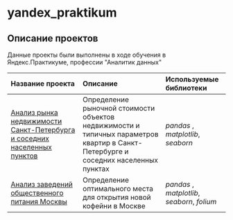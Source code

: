 # yandex_praktikum


## Описание проектов

Данные проекты были выполнены в ходе обучения в Яндекс.Практикуме, профессии "Аналитик данных"

| Название проекта | Описание | Используемые библиотеки | 
| :---------------------- | :---------------------- | :---------------------- |
| [Анализ рынка недвижимости Санкт-Петербурга и соседних населенных пунктов](https://github.com/Olga-Zhadanovskaya/yandex_praktikum/blob/main/real_estate_market_of%20St.Petersburg/README.md "real_estate_market_of St.Petersburg") |Определение рыночной стоимости объектов недвижимости и типичных параметров квартир в Санкт-Петербурге и соседних населенных пунктах| *pandas* , *matplotlib*, *seaborn*|
| [Анализ заведений общественного питания Москвы](https://github.com/Olga-Zhadanovskaya/yandex_praktikum/blob/main/catering_market_in_Moscow/catering%20market%20in%20Moscow.ipynb)|Определение оптимального места для открытия новой кофейни в Москве| *pandas* , *matplotlib*, *seaborn*, *folium*|
